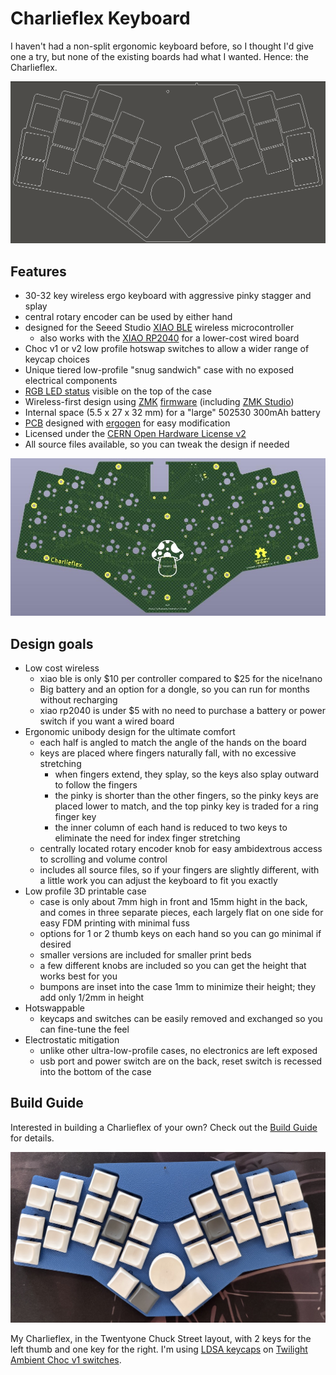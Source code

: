 # Charlieflex Keyboard

I haven't had a non-split ergonomic keyboard before,
so I thought I'd give one a try, but none of the
existing boards had what I wanted. Hence:
the Charlieflex.

![Charlieflex Layout](images/chuck.png)

## Features

- 30-32 key wireless ergo keyboard with aggressive pinky stagger and splay
- central rotary encoder can be used by either hand
- designed for the Seeed Studio [XIAO BLE][xiao] wireless microcontroller
  - also works with the [XIAO RP2040][rp2040] for a lower-cost wired board
- Choc v1 or v2 low profile hotswap switches to allow a wider range of keycap choices
- Unique tiered low-profile "snug sandwich" case with no exposed electrical components
- [RGB LED status][rgbled] visible on the top of the case
- Wireless-first design using [ZMK][zmk] [firmware][firmware] (including [ZMK Studio][studio])
- Internal space (5.5 x 27 x 32 mm) for a "large" 502530 300mAh battery
- [PCB](images/chuck-pcb.jpg) designed with [ergogen][ergogen] for easy modification
- Licensed under the [CERN Open Hardware License v2][ohl]
- All source files available, so you can tweak the design if needed

![Charlieflex PCB](images/chuck-pcb.jpg)

## Design goals

- Low cost wireless
  - xiao ble is only $10 per controller compared to $25 for the nice!nano
  - Big battery and an option for a dongle, so you can run for months without recharging
  - xiao rp2040 is under $5 with no need to purchase a battery or power switch if you want a wired board
- Ergonomic unibody design for the ultimate comfort
  - each half is angled to match the angle of the hands on the board
  - keys are placed where fingers naturally fall, with no excessive stretching
    - when fingers extend, they splay, so the keys also splay outward to follow the fingers
    - the pinky is shorter than the other fingers, so the pinky keys are placed lower to match, and the top pinky key is traded for a ring finger key
    - the inner column of each hand is reduced to two keys to eliminate the need for index finger stretching
  - centrally located rotary encoder knob for easy ambidextrous access to scrolling and volume control
  - includes all source files, so if your fingers are slightly different, with a little work you can adjust the keyboard to fit you exactly
- Low profile 3D printable case
  - case is only about 7mm high in front and 15mm hight in the back, and comes in three separate pieces, each largely flat on one side for easy FDM printing with minimal fuss
  - options for 1 or 2 thumb keys on each hand so you can go minimal if desired
  - smaller versions are included for smaller print beds
  - a few different knobs are included so you can get the height that works best for you
  - bumpons are inset into the case 1mm to minimize their height; they add only 1/2mm in height
- Hotswappable
  - keycaps and switches can be easily removed and exchanged so you can fine-tune the feel
- Electrostatic mitigation
  - unlike other ultra-low-profile cases, no electronics are left exposed
  - usb port and power switch are on the back, reset switch is recessed into the bottom of the case

## Build Guide

Interested in building a Charlieflex of your own?
Check out the [Build Guide][guide] for details.

![Charlieflex Keyboard](images/chuck-blue.jpg)

My Charlieflex, in the Twentyone Chuck Street layout, with 2 keys for the left thumb and one key for the right.
I'm using [LDSA keycaps][ldsa] on [Twilight Ambient Choc v1 switches][twilight].

[ergogen]: https://ergogen.xyz
[firmware]: https://github.com/ctranstrum/chuck/tree/zmk
[guide]: BUILD.md
[ldsa]: https://lowprokb.ca/collections/keycaps/products/ldsa-low-profile-blank-keycaps
[ohl]: LICENSE.txt
[rgbled]: https://github.com/caksoylar/zmk-rgbled-widget
[rp2040]: https://www.seeedstudio.com/XIAO-RP2040-v1-0-p-5026.html
[studio]: https://zmk.dev/docs/features/studio
[twilight]: https://lowprokb.ca/products/ambients-silent-choc-switches?variant=44873426436260
[xiao]: https://wiki.seeedstudio.com/XIAO_BLE/
[zmk]: https://zmk.dev

